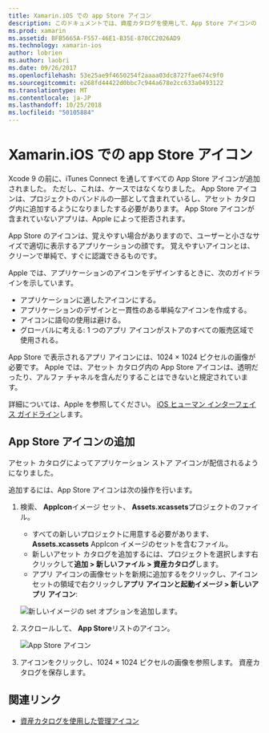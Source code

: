```yaml
---
title: Xamarin.iOS での app Store アイコン
description: このドキュメントでは、資産カタログを使用して、App Store アイコンの Xamarin.iOS アプリケーションを管理する方法について説明します。 以前は、App Store アイコンは、iTunes Connect で管理されていました。
ms.prod: xamarin
ms.assetid: BFB5665A-F557-46E1-B35E-870CC2026AD9
ms.technology: xamarin-ios
author: lobrien
ms.author: laobri
ms.date: 09/26/2017
ms.openlocfilehash: 53e25ae9f4650254f2aaaa03dc8727fae674c9f0
ms.sourcegitcommit: e268fd44422d0bbc7c944a678e2cc633a0493122
ms.translationtype: MT
ms.contentlocale: ja-JP
ms.lasthandoff: 10/25/2018
ms.locfileid: "50105884"
---
```

# <a name="app-store-icons-in-xamarinios"></a>Xamarin.iOS での app Store アイコン

Xcode 9 の前に、iTunes Connect を通してすべての App Store アイコンが追加されました。 ただし、これは、ケースではなくなりました。 App Store アイコンは、プロジェクトのバンドルの一部として含まれているし、アセット カタログ内に追加するようになりましたする必要があります。 App Store アイコンが含まれていないアプリは、Apple によって拒否されます。

App Store のアイコンは、覚えやすい場合がありますので、ユーザーと小さなサイズで適切に表示するアプリケーションの顔です。 覚えやすいアイコンとは、クリーンで単純で、すぐに認識できるものです。

Apple では、アプリケーションのアイコンをデザインするときに、次のガイドラインを示しています。

- アプリケーションに適したアイコンにする。
- アプリケーションのデザインと一貫性のある単純なアイコンを作成する。
- アイコンに語句の使用は避ける。
- グローバルに考える: 1 つのアプリ アイコンがストアのすべての販売区域で使用される。

App Store で表示されるアプリ アイコンには、1024 × 1024 ピクセルの画像が必要です。  Apple では、アセット カタログ内の App Store アイコンは、透明だったり、アルファ チャネルを含んだりすることはできないと規定されています。

詳細については、Apple を参照してください。 [iOS ヒューマン インターフェイス ガイドライン](https://developer.apple.com/ios/human-interface-guidelines/icons-and-images/image-size-and-resolution/)します。

## <a name="adding-an-app-store-icon"></a>App Store アイコンの追加

アセット カタログによってアプリケーション ストア アイコンが配信されるようになりました。 

追加するには、App Store アイコンは次の操作を行います。

1. 検索、 **AppIcon**イメージ セット、 **Assets.xcassets**プロジェクトのファイル。 
    - すべての新しいプロジェクトに用意する必要があります、 **Assets.xcassets** AppIcon イメージのセットを含むファイル。
    - 新しいアセット カタログを追加するには、プロジェクトを選択します右クリックして**追加 > 新しいファイル > 資産カタログ**します。
    - アプリ アイコンの画像セットを新規に追加するをクリックし、アイコン セットの領域で右クリックし**アプリ アイコンと起動イメージ > 新しいアプリ アイコン**:
    
    ![新しいイメージの set オプションを追加します。](app-store-icon-images/image1.png)

2. スクロールして、 **App Store**リストのアイコン。

    ![App Store アイコン](app-store-icon-images/image2.png)

3. アイコンをクリックし、1024 × 1024 ピクセルの画像を参照します。 資産カタログを保存します。




## <a name="related-links"></a>関連リンク

- [資産カタログを使用した管理アイコン](~/ios/app-fundamentals/images-icons/app-icons.md#managing)
